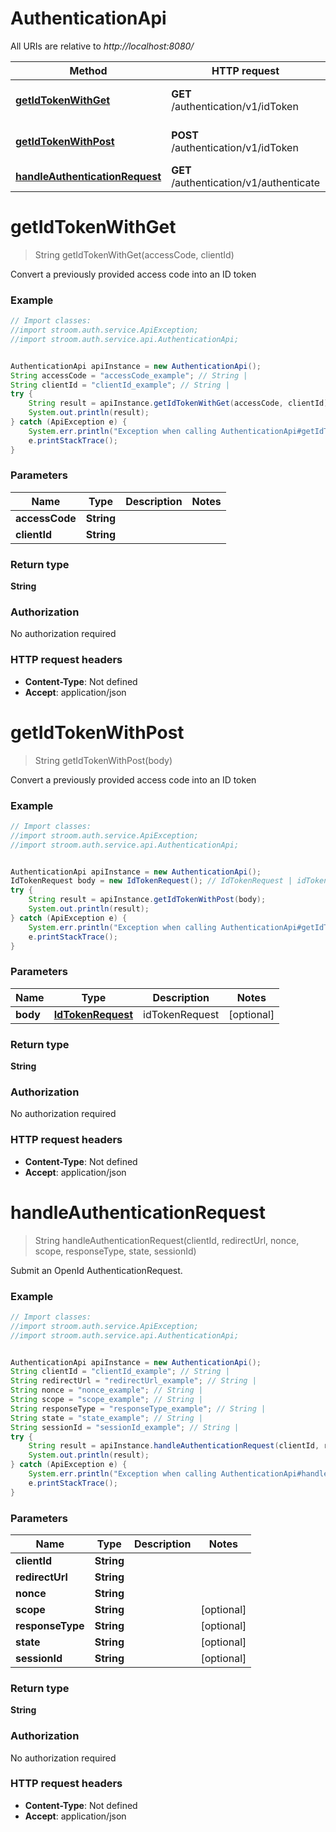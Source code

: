 # AuthenticationApi

All URIs are relative to *http://localhost:8080/*

Method | HTTP request | Description
------------- | ------------- | -------------
[**getIdTokenWithGet**](AuthenticationApi.md#getIdTokenWithGet) | **GET** /authentication/v1/idToken | Convert a previously provided access code into an ID token
[**getIdTokenWithPost**](AuthenticationApi.md#getIdTokenWithPost) | **POST** /authentication/v1/idToken | Convert a previously provided access code into an ID token
[**handleAuthenticationRequest**](AuthenticationApi.md#handleAuthenticationRequest) | **GET** /authentication/v1/authenticate | Submit an OpenId AuthenticationRequest.


<a name="getIdTokenWithGet"></a>
# **getIdTokenWithGet**
> String getIdTokenWithGet(accessCode, clientId)

Convert a previously provided access code into an ID token



### Example
```java
// Import classes:
//import stroom.auth.service.ApiException;
//import stroom.auth.service.api.AuthenticationApi;


AuthenticationApi apiInstance = new AuthenticationApi();
String accessCode = "accessCode_example"; // String | 
String clientId = "clientId_example"; // String | 
try {
    String result = apiInstance.getIdTokenWithGet(accessCode, clientId);
    System.out.println(result);
} catch (ApiException e) {
    System.err.println("Exception when calling AuthenticationApi#getIdTokenWithGet");
    e.printStackTrace();
}
```

### Parameters

Name | Type | Description  | Notes
------------- | ------------- | ------------- | -------------
 **accessCode** | **String**|  |
 **clientId** | **String**|  |

### Return type

**String**

### Authorization

No authorization required

### HTTP request headers

 - **Content-Type**: Not defined
 - **Accept**: application/json

<a name="getIdTokenWithPost"></a>
# **getIdTokenWithPost**
> String getIdTokenWithPost(body)

Convert a previously provided access code into an ID token



### Example
```java
// Import classes:
//import stroom.auth.service.ApiException;
//import stroom.auth.service.api.AuthenticationApi;


AuthenticationApi apiInstance = new AuthenticationApi();
IdTokenRequest body = new IdTokenRequest(); // IdTokenRequest | idTokenRequest
try {
    String result = apiInstance.getIdTokenWithPost(body);
    System.out.println(result);
} catch (ApiException e) {
    System.err.println("Exception when calling AuthenticationApi#getIdTokenWithPost");
    e.printStackTrace();
}
```

### Parameters

Name | Type | Description  | Notes
------------- | ------------- | ------------- | -------------
 **body** | [**IdTokenRequest**](IdTokenRequest.md)| idTokenRequest | [optional]

### Return type

**String**

### Authorization

No authorization required

### HTTP request headers

 - **Content-Type**: Not defined
 - **Accept**: application/json

<a name="handleAuthenticationRequest"></a>
# **handleAuthenticationRequest**
> String handleAuthenticationRequest(clientId, redirectUrl, nonce, scope, responseType, state, sessionId)

Submit an OpenId AuthenticationRequest.



### Example
```java
// Import classes:
//import stroom.auth.service.ApiException;
//import stroom.auth.service.api.AuthenticationApi;


AuthenticationApi apiInstance = new AuthenticationApi();
String clientId = "clientId_example"; // String | 
String redirectUrl = "redirectUrl_example"; // String | 
String nonce = "nonce_example"; // String | 
String scope = "scope_example"; // String | 
String responseType = "responseType_example"; // String | 
String state = "state_example"; // String | 
String sessionId = "sessionId_example"; // String | 
try {
    String result = apiInstance.handleAuthenticationRequest(clientId, redirectUrl, nonce, scope, responseType, state, sessionId);
    System.out.println(result);
} catch (ApiException e) {
    System.err.println("Exception when calling AuthenticationApi#handleAuthenticationRequest");
    e.printStackTrace();
}
```

### Parameters

Name | Type | Description  | Notes
------------- | ------------- | ------------- | -------------
 **clientId** | **String**|  |
 **redirectUrl** | **String**|  |
 **nonce** | **String**|  |
 **scope** | **String**|  | [optional]
 **responseType** | **String**|  | [optional]
 **state** | **String**|  | [optional]
 **sessionId** | **String**|  | [optional]

### Return type

**String**

### Authorization

No authorization required

### HTTP request headers

 - **Content-Type**: Not defined
 - **Accept**: application/json


